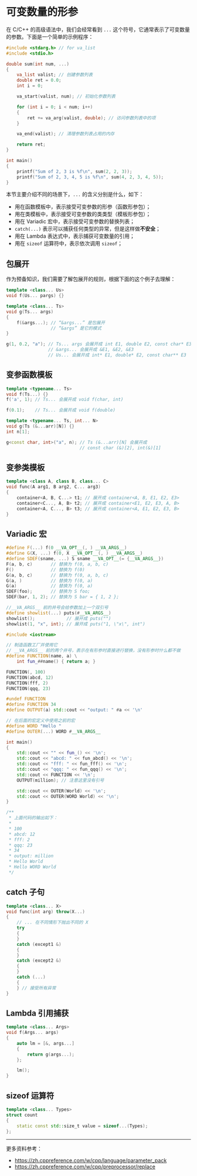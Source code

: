 # 可变数量的形参

在 C/C++ 的高级语法中，我们会经常看到 `...` 这个符号，它通常表示了可变数量的参数。下面是一个简单的示例程序：

```c
#include <stdarg.h> // for va_list
#include <stdio.h>

double sum(int num, ...)
{
    va_list valist; // 创建参数列表
    double ret = 0.0;
    int i = 0;

    va_start(valist, num); // 初始化参数列表

    for (int i = 0; i < num; i++)
    {
        ret += va_arg(valist, double); // 访问参数列表中的项
    }

    va_end(valist); // 清理参数列表占用的内存

    return ret;
}

int main()
{
    printf("Sum of 2, 3 is %f\n", sum(2, 2, 3));
    printf("Sum of 2, 3, 4, 5 is %f\n", sum(4, 2, 3, 4, 5));
}
```

本节主要介绍不同的场景下，`...` 的含义分别是什么，如下：

- 用在函数模板中，表示接受可变参数的形参（函数形参包）；
- 用在类模板中，表示接受可变参数的类类型（模板形参包）；
- 用在 Variadic 宏中，表示接受可变参数的替换列表；
- `catch(...)` 表示可以捕获任何类型的异常，但是这样做**不安全**；
- 用在 Lambda 表达式中，表示捕获可变数量的引用；
- 用在 `sizeof` 运算符中，表示依次调用 `sizeof`；

## 包展开

作为预备知识，我们需要了解包展开的规则，根据下面的这个例子去理解：

```cpp
template <class... Us>
void f(Us... pargs) {}

template <class... Ts>
void g(Ts... args)
{
    f(&args...); // “&args...” 是包展开
                 // “&args” 是它的模式
}

g(1, 0.2, "a"); // Ts... args 会展开成 int E1, double E2, const char* E3
                // &args... 会展开成 &E1, &E2, &E3
                // Us... 会展开成 int* E1, double* E2, const char** E3
```

## 变参函数模板

```cpp
template <typename... Ts>
void f(Ts...) {}
f('a', 1); // Ts... 会展开成 void f(char, int)

f(0.1);    // Ts... 会展开成 void f(double)

template <typename... Ts, int... N>
void g(Ts (&...arr)[N]) {}
int n[1];

g<const char, int>("a", n); // Ts (&...arr)[N] 会展开成
                            // const char (&)[2], int(&)[1]
```

## 变参类模板

```cpp
template <class A, class B, class... C>
void func(A arg1, B arg2, C... arg3)
{
    container<A, B, C...> t1; // 展开成 container<A, B, E1, E2, E3>
    container<C..., A, B> t2; // 展开成 container<E1, E2, E3, A, B>
    container<A, C..., B> t3; // 展开成 container<A, E1, E2, E3, B>
}
```

## Variadic 宏

```cpp
#define F(...) f(0 __VA_OPT__(, ) __VA_ARGS__)
#define G(X, ...) f(0, X __VA_OPT__(, ) __VA_ARGS__)
#define SDEF(sname, ...) S sname __VA_OPT__(= {__VA_ARGS__})
F(a, b, c)       // 替换为 f(0, a, b, c)
F()              // 替换为 f(0)
G(a, b, c)       // 替换为 f(0, a, b, c)
G(a, )           // 替换为 f(0, a)
G(a)             // 替换为 f(0, a)
SDEF(foo);       // 替换为 S foo;
SDEF(bar, 1, 2); // 替换为 S bar = { 1, 2 };

//__VA_ARGS__ 前的井号会给参数加上一个双引号
#define showlist(...) puts(#__VA_ARGS__)
showlist();            // 展开成 puts("")
showlist(1, "x", int); // 展开成 puts("1, \"x\", int")
```

```cpp
#include <iostream>

// 制造函数工厂并使用它
// __VA_ARGS__ 前的两个井号，表示在有形参时直接进行替换，没有形参时什么都不做
#define FUNCTION(name, a) \
    int fun_##name() { return a; }

FUNCTION(, 100)
FUNCTION(abcd, 12)
FUNCTION(fff, 2)
FUNCTION(qqq, 23)

#undef FUNCTION
#define FUNCTION 34
#define OUTPUT(a) std::cout << "output: " #a << '\n'

// 在后面的宏定义中使用之前的宏
#define WORD "Hello "
#define OUTER(...) WORD #__VA_ARGS__

int main()
{
    std::cout << "" << fun_() << '\n';
    std::cout << "abcd: " << fun_abcd() << '\n';
    std::cout << "fff: " << fun_fff() << '\n';
    std::cout << "qqq: " << fun_qqq() << '\n';
    std::cout << FUNCTION << '\n';
    OUTPUT(million); // 注意这里没有引号

    std::cout << OUTER(World) << '\n';
    std::cout << OUTER(WORD World) << '\n';
}

/**
 * 上面代码的输出如下：
 *
 * 100
 * abcd: 12
 * fff: 2
 * qqq: 23
 * 34
 * output: million
 * Hello World
 * Hello WORD World
 */
```

## catch 子句

```cpp
template <class... X>
void func(int arg) throw(X...)
{
    // ... 在不同情形下抛出不同的 X
    try
    {
    }
    catch (except1 &)
    {
    }
    catch (except2 &)
    {
    }
    catch (...)
    {
    } // 接受所有异常
}
```

## Lambda 引用捕获

```cpp
template <class... Args>
void f(Args... args)
{
    auto lm = [&, args...]
    {
        return g(args...);
    };

    lm();
}
```

## sizeof 运算符

```cpp
template <class... Types>
struct count
{
    static const std::size_t value = sizeof...(Types);
};
```

---

更多资料参考：

- <https://zh.cppreference.com/w/cpp/language/parameter_pack>
- <https://zh.cppreference.com/w/cpp/preprocessor/replace>
